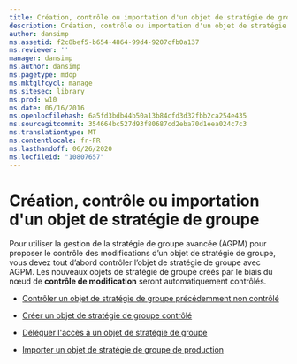 ```yaml
---
title: Création, contrôle ou importation d'un objet de stratégie de groupe
description: Création, contrôle ou importation d'un objet de stratégie de groupe
author: dansimp
ms.assetid: f2c8bef5-b654-4864-99d4-9207cfb0a137
ms.reviewer: ''
manager: dansimp
ms.author: dansimp
ms.pagetype: mdop
ms.mktglfcycl: manage
ms.sitesec: library
ms.prod: w10
ms.date: 06/16/2016
ms.openlocfilehash: 6a5fd3bdb44b50a13b84cfd3d32fbb2ca254e435
ms.sourcegitcommit: 354664bc527d93f80687cd2eba70d1eea024c7c3
ms.translationtype: MT
ms.contentlocale: fr-FR
ms.lasthandoff: 06/26/2020
ms.locfileid: "10807657"
---
```

# Création, contrôle ou importation d'un objet de stratégie de groupe


Pour utiliser la gestion de la stratégie de groupe avancée (AGPM) pour proposer le contrôle des modifications d’un objet de stratégie de groupe, vous devez tout d’abord contrôler l’objet de stratégie de groupe avec AGPM. Les nouveaux objets de stratégie de groupe créés par le biais du nœud de **contrôle de modification** seront automatiquement contrôlés.

-   [Contrôler un objet de stratégie de groupe précédemment non contrôlé](control-a-previously-uncontrolled-gpo.md)

-   [Créer un objet de stratégie de groupe contrôlé](create-a-new-controlled-gpo.md)

-   [Déléguer l'accès à un objet de stratégie de groupe](delegate-access-to-a-gpo.md)

-   [Importer un objet de stratégie de groupe de production](import-a-gpo-from-production-approver.md)

 

 





